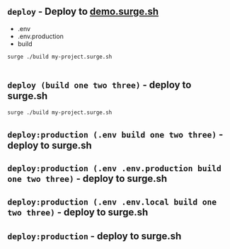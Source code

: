 ## `deploy` - Deploy to [demo.surge.sh](https://demo.surge.sh)

- .env
- .env.production
- build

```bash
surge ./build my-project.surge.sh
```

```stdout

```

## `deploy (build one two three)` - deploy to surge.sh

```bash
surge ./build my-project.surge.sh
```

## `deploy:production (.env build one two three)` - deploy to surge.sh

## `deploy:production (.env .env.production build one two three)` - deploy to surge.sh

## `deploy:production (.env .env.local build one two three)` - deploy to surge.sh

## `deploy:production` - deploy to surge.sh
